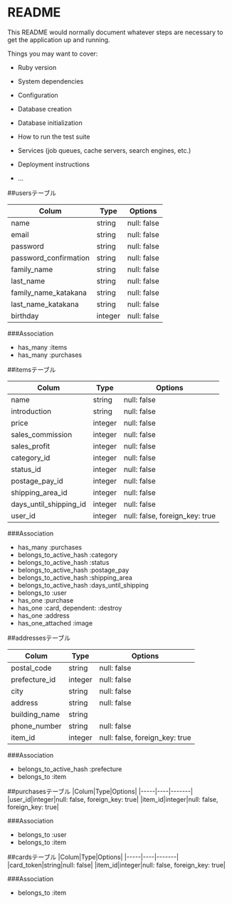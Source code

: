 # README

This README would normally document whatever steps are necessary to get the
application up and running.

Things you may want to cover:

* Ruby version

* System dependencies

* Configuration

* Database creation

* Database initialization

* How to run the test suite

* Services (job queues, cache servers, search engines, etc.)

* Deployment instructions

* ...

##usersテーブル

|Colum|Type|Options|
|-----|----|-------|
|name|string|null: false|
|email|string|null: false|
|password|string|null: false|
|password_confirmation|string|null: false|
|family_name|string|null: false|
|last_name|string|null: false|
|family_name_katakana|string|null: false|
|last_name_katakana|string|null: false|
|birthday|integer|null: false|

###Association
- has_many :items 
- has_many :purchases


##itemsテーブル

|Colum|Type|Options|
|-----|----|-------|
|name|string|null: false|
|introduction|string|null: false|
|price|integer|null: false|
|sales_commission|integer|null: false|
|sales_profit|integer|null: false|
|category_id|integer|null: false|
|status_id|integer|null: false|
|postage_pay_id|integer|null: false|
|shipping_area_id|integer|null: false|
|days_until_shipping_id|integer|null: false|
|user_id|integer|null: false, foreign_key: true|

###Association
- has_many :purchases
- belongs_to_active_hash :category
- belongs_to_active_hash :status
- belongs_to_active_hash :postage_pay
- belongs_to_active_hash :shipping_area
- belongs_to_active_hash :days_until_shipping
- belongs_to :user
- has_one :purchase
- has_one :card, dependent: :destroy
- has_one :address
- has_one_attached :image

##addressesテーブル

|Colum|Type|Options|
|-----|----|-------|
|postal_code|string|null: false|
|prefecture_id|integer|null: false|
|city|string|null: false|
|address|string|null: false|
|building_name|string|
|phone_number|string|null: false|
|item_id|integer|null: false, foreign_key: true|

###Association
- belongs_to_active_hash :prefecture
- belongs_to :item

##purchasesテーブル
|Colum|Type|Options|
|-----|----|-------|
|user_id|integer|null: false, foreign_key: true|
|item_id|integer|null: false, foreign_key: true|

###Association
- belongs_to :user
- belongs_to :item


##cardsテーブル
|Colum|Type|Options|
|-----|----|-------|
|card_token|string|null: false|
|item_id|integer|null: false, foreign_key: true|

###Association
- belongs_to :item